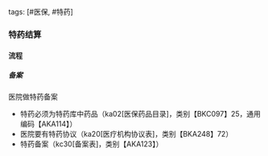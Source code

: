 tags: [#医保, #特药]

### 特药结算

#### 流程

##### 备案

医院做特药备案

- 特药必须为特药库中药品（ka02[医保药品目录]，类别【BKC097】25，通用编码【AKA114】）
- 医院要有特药协议（ka20[医疗机构协议表]，类别【BKA248】72）
- 特药备案（kc30[备案表]，类别【AKA123】）

